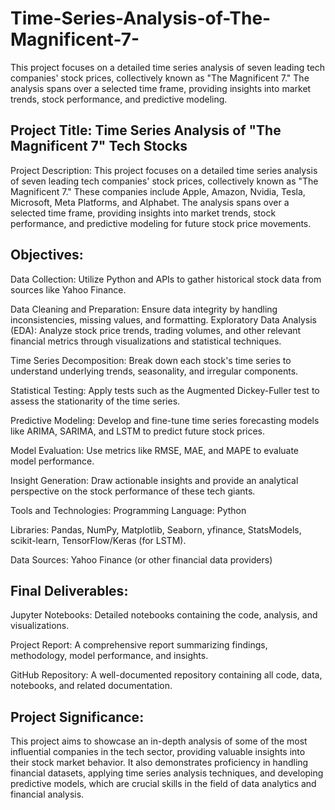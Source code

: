 # Time-Series-Analysis-of-The-Magnificent-7-
This project focuses on a detailed time series analysis of seven leading tech companies' stock prices, collectively known as "The Magnificent 7." The analysis spans over a selected time frame, providing insights into market trends, stock performance, and predictive modeling.

## Project Title: Time Series Analysis of "The Magnificent 7" Tech Stocks
Project Description:
This project focuses on a detailed time series analysis of seven leading tech companies' stock prices, collectively known as "The Magnificent 7." These companies include Apple, Amazon, Nvidia, Tesla, Microsoft, Meta Platforms, and Alphabet. The analysis spans over a selected time frame, providing insights into market trends, stock performance, and predictive modeling for future stock price movements.

## Objectives:
Data Collection: Utilize Python and APIs to gather historical stock data from sources like Yahoo Finance.

Data Cleaning and Preparation: Ensure data integrity by handling inconsistencies, missing values, and formatting.
Exploratory Data Analysis (EDA): Analyze stock price trends, trading volumes, and other relevant financial metrics through visualizations and statistical techniques.

Time Series Decomposition: Break down each stock's time series to understand underlying trends, seasonality, and irregular components.

Statistical Testing: Apply tests such as the Augmented Dickey-Fuller test to assess the stationarity of the time series.

Predictive Modeling: Develop and fine-tune time series forecasting models like ARIMA, SARIMA, and LSTM to predict future stock prices.

Model Evaluation: Use metrics like RMSE, MAE, and MAPE to evaluate model performance.

Insight Generation: Draw actionable insights and provide an analytical perspective on the stock performance of these tech giants.

Tools and Technologies:
Programming Language: Python

Libraries: Pandas, NumPy, Matplotlib, Seaborn, yfinance, StatsModels, scikit-learn, TensorFlow/Keras (for LSTM).

Data Sources: Yahoo Finance (or other financial data providers)

## Final Deliverables:
Jupyter Notebooks: Detailed notebooks containing the code, analysis, and visualizations.

Project Report: A comprehensive report summarizing findings, methodology, model performance, and insights.

GitHub Repository: A well-documented repository containing all code, data, notebooks, and related documentation.

## Project Significance:

This project aims to showcase an in-depth analysis of some of the most influential companies in the tech sector, providing valuable insights into their stock market behavior. It also demonstrates proficiency in handling financial datasets, applying time series analysis techniques, and developing predictive models, which are crucial skills in the field of data analytics and financial analysis.
